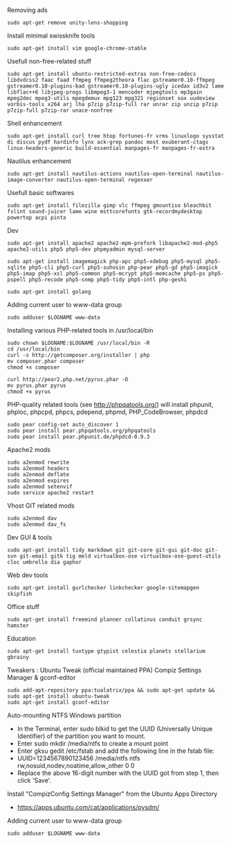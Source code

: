 

Removing ads
	
	sudo apt-get remove unity-lens-shopping

Install minimal swissknife tools

	sudo apt-get install vim google-chrome-stable

Usefull non-free-related stuff

	sudo apt-get install ubuntu-restricted-extras non-free-codecs libdvdcss2 faac faad ffmpeg ffmpeg2theora flac gstreamer0.10-ffmpeg gstreamer0.10-plugins-bad gstreamer0.10-plugins-ugly icedax id3v2 lame libflac++6 libjpeg-progs libmpeg3-1 mencoder mjpegtools mp3gain mpeg2dec mpeg3-utils mpegdemux mpg123 mpg321 regionset sox uudeview vorbis-tools x264 arj lha p7zip p7zip-full rar unrar zip unzip p7zip p7zip-full p7zip-rar unace-nonfree

Shell enhancement

    sudo apt-get install curl tree htop fortunes-fr vrms linuxlogo sysstat di discus pydf hardinfo lynx ack-grep pandoc most exuberant-ctags linux-headers-generic build-essential manpages-fr manpages-fr-extra

Nautilus enhancement

    sudo apt-get install nautilus-actions nautilus-open-terminal nautilus-image-converter nautilus-open-terminal regexxer

Usefull basic softwares

    sudo apt-get install filezilla gimp vlc ffmpeg gmountiso bleachbit fslint sound-juicer lame wine msttcorefonts gtk-recordmydesktop powertop acpi pinta

Dev

    sudo apt-get install apache2 apache2-mpm-prefork libapache2-mod-php5 apache2-utils php5 php5-dev phpmyadmin mysql-server

    sudo apt-get install imagemagick php-apc php5-xdebug php5-mysql php5-sqlite php5-cli php5-curl php5-suhosin php-pear php5-gd php5-imagick php5-imap php5-xsl php5-common php5-mcrypt php5-memcache php5-ps php5-pspell php5-recode php5-snmp php5-tidy php5-intl php-geshi

    sudo apt-get install golang

Adding current user to www-data group

    sudo adduser $LOGNAME www-data

Installing various PHP-related tools in /usr/local/bin

    sudo chown $LOGNAME:$LOGNAME /usr/local/bin -R
    cd /usr/local/bin
    curl -s http://getcomposer.org/installer | php
    mv composer.phar composer
    chmod +x composer

    curl http://pear2.php.net/pyrus.phar -O
    mv pyrus.phar pyrus
    chmod +x pyrus

PHP-quality related tools (see http://phpqatools.org/)
will install phpunit, phploc, phpcpd, phpcs, pdepend, phpmd, PHP_CodeBrowser, phpdcd

    sudo pear config-set auto_discover 1
    sudo pear install pear.phpqatools.org/phpqatools
    sudo pear install pear.phpunit.de/phpdcd-0.9.3

Apache2 mods

    sudo a2enmod rewrite
    sudo a2enmod headers
    sudo a2enmod deflate
    sudo a2enmod expires
    sudo a2enmod setenvif
    sudo service apache2 restart

Vhost GIT related mods

    sudo a2enmod dav
    sudo a2enmod dav_fs

Dev GUI & tools

    sudo apt-get install tidy markdown git git-core git-gui git-doc git-svn git-email gitk tig meld virtualbox-ose virtualbox-ose-guest-utils cloc umbrello dia gaphor

Web dev tools

    sudo apt-get install gurlchecker linkchecker google-sitemapgen skipfish

Office stuff

    sudo apt-get install freemind planner collatinus conduit grsync hamster

Education

    sudo apt-get install tuxtype gtypist celestia planets stellarium gbrainy

Tweakers : Ubuntu Tweak (official maintained PPA) Compiz Settings Manager & gconf-editor

	sudo add-apt-repository ppa:tualatrix/ppa && sudo apt-get update && sudo apt-get install ubuntu-tweak
	sudo apt-get install gconf-editor

Auto-mounting NTFS Windows partition

* In the Terminal, enter sudo blkid to get the UUID (Universally Unique Identifier) of the partition you want to mount.
* Enter sudo mkdir /media/ntfs to create a mount point
* Enter gksu gedit /etc/fstab and add the following line in the fstab file:
* UUID=1234567890123456 /media/ntfs ntfs rw,nosuid,nodev,noatime,allow_other 0 0
* Replace the above 16-digit number with the UUID got from step 1, then click 'Save'.

Install "CompizConfig Settings Manager" from the Ubuntu Apps Directory
* https://apps.ubuntu.com/cat/applications/pysdm/


Adding current user to www-data group

    sudo adduser $LOGNAME www-data



